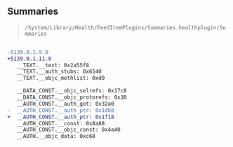 ## Summaries

> `/System/Library/Health/FeedItemPlugins/Summaries.healthplugin/Summaries`

```diff

-5139.0.1.9.0
+5139.0.1.11.0
   __TEXT.__text: 0x2a55f8
   __TEXT.__auth_stubs: 0x6540
   __TEXT.__objc_methlist: 0xd0

   __DATA_CONST.__objc_selrefs: 0x17c8
   __DATA_CONST.__objc_protorefs: 0x30
   __AUTH_CONST.__auth_got: 0x32a0
-  __AUTH_CONST.__auth_ptr: 0x1db8
+  __AUTH_CONST.__auth_ptr: 0x1f18
   __AUTH_CONST.__const: 0x8a88
   __AUTH_CONST.__objc_const: 0x4a40
   __AUTH.__objc_data: 0xc68

```
